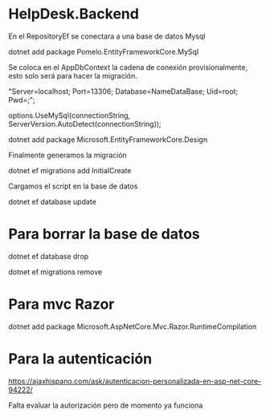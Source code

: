 # HelpDesk.Backend

En el RepositoryEf se conectara a una base de datos Mysql

dotnet add package Pomelo.EntityFrameworkCore.MySql

Se coloca en el AppDbContext la cadena de conexión provisionalmente, esto solo será para hacer la migración.

 "Server=localhost; Port=13306; Database=NameDataBase; Uid=root; Pwd=;";

 options.UseMySql(connectionString, ServerVersion.AutoDetect(connectionString));


 dotnet add package Microsoft.EntityFrameworkCore.Design

 Finalmente generamos la migración

 dotnet ef migrations add InitialCreate

 Cargamos el script en la base de datos
 
 dotnet ef database update

 # Para borrar la base de datos
 dotnet ef database drop

 dotnet ef migrations remove

# Para mvc Razor

dotnet add package Microsoft.AspNetCore.Mvc.Razor.RuntimeCompilation
 

 # Para la autenticación
 https://ajaxhispano.com/ask/autenticacion-personalizada-en-asp-net-core-94222/

 Falta evaluar la autorización pero de momento ya funciona